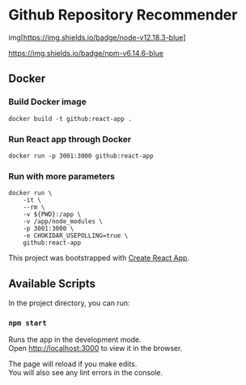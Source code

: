 # Github Repository Recommender

img[https://img.shields.io/badge/node-v12.18.3-blue]

https://img.shields.io/badge/npm-v6.14.6-blue

## Docker

### Build Docker image
`docker build -t github:react-app .` 

### Run React app through Docker
`docker run -p 3001:3000 github:react-app`

### Run with more parameters
```
docker run \
    -it \
    --rm \
    -v ${PWD}:/app \
    -v /app/node_modules \
    -p 3001:3000 \
    -e CHOKIDAR_USEPOLLING=true \
    github:react-app
```

This project was bootstrapped with [Create React App](https://github.com/facebook/create-react-app).

## Available Scripts

In the project directory, you can run:

### `npm start`

Runs the app in the development mode.\
Open [http://localhost:3000](http://localhost:3000) to view it in the browser.

The page will reload if you make edits.\
You will also see any lint errors in the console.
